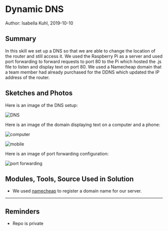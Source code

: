 #  Dynamic DNS

Author: Isabella Kuhl, 2019-10-10

## Summary
In this skill we set up a DNS so that we are able to change the location of the router and still access it. We used the Raspberry Pi as a server and used port forwarding to forward requests to port 80 to the Pi which hosted the .js file to listen and display text on port 80. We used a Namecheap domain that a team member had already purchased for the DDNS which updated the IP address of the router.

## Sketches and Photos

Here is an image of the DNS setup:

![DNS](https://github.com/BU-EC444/Kuhl-Isabella/blob/master/skills/cluster-3-wearable/23-dyndns/images/DNS.png)

Here is an image of the domain displaying text on a computer and a phone:

![computer](https://github.com/BU-EC444/Kuhl-Isabella/blob/master/skills/cluster-3-wearable/23-dyndns/images/domain.png)

![mobile](https://github.com/BU-EC444/Kuhl-Isabella/blob/master/skills/cluster-3-wearable/23-dyndns/images/mobileTest.png)

Here is an image of port forwarding configuration:

![port forwarding](https://github.com/BU-EC444/Kuhl-Isabella/blob/master/skills/cluster-3-wearable/23-dyndns/images/portForwarding.png)


## Modules, Tools, Source Used in Solution

* We used [namecheap](https://www.namecheap.com/) to register a domain name for our server.

-----

## Reminders
- Repo is private
